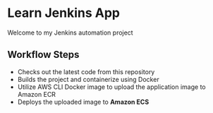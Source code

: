 # Learn Jenkins App

Welcome to my Jenkins automation project

## Workflow Steps

- Checks out the latest code from this repository
- Builds the project and containerize using Docker
- Utilize AWS CLI Docker image to upload the application image to Amazon ECR
- Deploys the uploaded image to <strong>Amazon ECS
